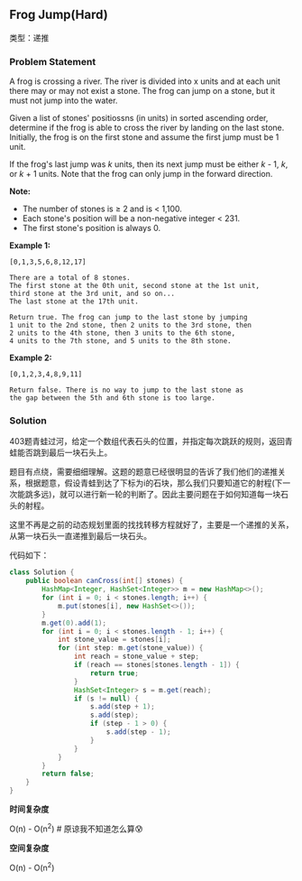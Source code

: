 ## Frog Jump(Hard)

类型：递推

### Problem Statement

A frog is crossing a river. The river is divided into x units and at each unit there may or may not exist a stone. The frog can jump on a stone, but it must not jump into the water.

Given a list of stones' positiossns (in units) in sorted ascending order, determine if the frog is able to cross the river by landing on the last stone. Initially, the frog is on the first stone and assume the first jump must be 1 unit.

If the frog's last jump was *k* units, then its next jump must be either *k* - 1, *k*, or *k* + 1 units. Note that the frog can only jump in the forward direction.

**Note:**

- The number of stones is ≥ 2 and is < 1,100.
- Each stone's position will be a non-negative integer < 231.
- The first stone's position is always 0.

**Example 1:**

```
[0,1,3,5,6,8,12,17]

There are a total of 8 stones.
The first stone at the 0th unit, second stone at the 1st unit,
third stone at the 3rd unit, and so on...
The last stone at the 17th unit.

Return true. The frog can jump to the last stone by jumping 
1 unit to the 2nd stone, then 2 units to the 3rd stone, then 
2 units to the 4th stone, then 3 units to the 6th stone, 
4 units to the 7th stone, and 5 units to the 8th stone.
```

**Example 2:**

```
[0,1,2,3,4,8,9,11]

Return false. There is no way to jump to the last stone as 
the gap between the 5th and 6th stone is too large.
```

### Solution

403题青蛙过河，给定一个数组代表石头的位置，并指定每次跳跃的规则，返回青蛙能否跳到最后一块石头上。

题目有点绕，需要细细理解。这题的题意已经很明显的告诉了我们他们的递推关系，根据题意，假设青蛙到达了下标为i的石块，那么我们只要知道它的射程(下一次能跳多远)，就可以进行新一轮的判断了。因此主要问题在于如何知道每一块石头的射程。

这里不再是之前的动态规划里面的找找转移方程就好了，主要是一个递推的关系，从第一块石头一直递推到最后一块石头。

代码如下：

```java
class Solution {
    public boolean canCross(int[] stones) {
        HashMap<Integer, HashSet<Integer>> m = new HashMap<>();
        for (int i = 0; i < stones.length; i++) {
            m.put(stones[i], new HashSet<>());
        }
        m.get(0).add(1);
        for (int i = 0; i < stones.length - 1; i++) {
            int stone_value = stones[i];
            for (int step: m.get(stone_value)) {
                int reach = stone_value + step;
                if (reach == stones[stones.length - 1]) {
                    return true;
                }
                HashSet<Integer> s = m.get(reach);
                if (s != null) {
                    s.add(step + 1);
                    s.add(step);
                    if (step - 1 > 0) {
                        s.add(step - 1);
                    }
                }
            }
        }
        return false;
    }
}
```

**时间复杂度**

O(n) - O(n<sup>2</sup>)   # 原谅我不知道怎么算:cold_sweat:

**空间复杂度**

O(n) - O(n<sup>2</sup>)